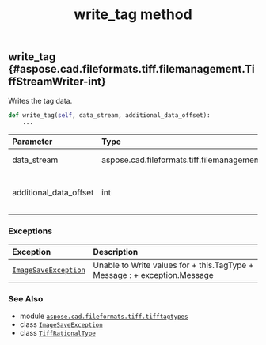 ﻿---
title: write_tag method
second_title: Aspose.CAD for Python via .NET API References
description: 
type: docs
weight: 60
url: /aspose.cad.fileformats.tiff.tifftagtypes/tiffrationaltype/write_tag/
is_root: false
---

## write_tag {#aspose.cad.fileformats.tiff.filemanagement.TiffStreamWriter-int}

Writes the tag data.



```python
def write_tag(self, data_stream, additional_data_offset):
    ...
```


| Parameter | Type | Description |
| :- | :- | :- |
| data_stream | aspose.cad.fileformats.tiff.filemanagement.TiffStreamWriter | The data stream. |
| additional_data_offset | int | The offset to write additional data to. |
### Exceptions
| Exception | Description |
| :- | :- |
| [`ImageSaveException`](/cad/python-net/aspose.cad.cadexceptions/imagesaveexception) | Unable to Write values for  + this.TagType +  Message :  + exception.Message |





### See Also
* module [`aspose.cad.fileformats.tiff.tifftagtypes`](../../)
* class [`ImageSaveException`](/cad/python-net/aspose.cad.cadexceptions/imagesaveexception)
* class [`TiffRationalType`](/cad/python-net/aspose.cad.fileformats.tiff.tifftagtypes/tiffrationaltype)
